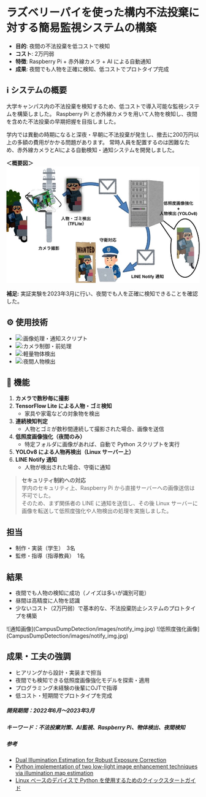 # ラズベリーパイを使った構内不法投棄に対する簡易監視システムの構築

- **目的**: 夜間の不法投棄を低コストで検知
- **コスト**: 2万円弱
- **特徴**: Raspberry Pi + 赤外線カメラ + AI による自動通知
- **成果**: 夜間でも人物を正確に検知、低コストでプロトタイプ完成

## ℹ️ システムの概要
大学キャンパス内の不法投棄を検知するため、低コストで導入可能な監視システムを構築しました。
Raspberry Pi と赤外線カメラを用いて人物を検知し、夜間を含めた不法投棄の早期把握を目指しました。  

学内では異動の時期になると深夜・早朝に不法投棄が発生し、撤去に200万円以上の多額の費用がかかる問題があります。
常時人員を配置するのは困難なため、赤外線カメラとAIによる自動検知・通知システムを開発しました。

**＜概要図＞**
![概要図](images/SystemView.jpg)

**補足:**
実証実験を2023年3月に行い、夜間でも人を正確に検知できることを確認した。

## ⚙️ 使用技術
- <img src="https://img.shields.io/badge/-Python-3776AB?style=flat&logo=python&logoColor=white">:画像処理・通知スクリプト
- <img src="https://img.shields.io/badge/-OpenCV-3776AB?style=flat&logo=opencv&logoColor=white">:カメラ制御・前処理
- <img src="https://img.shields.io/badge/-TensorFlowLite-3776AB?style=flat&logo=tensorflowlite&logoColor=white">:軽量物体検出
- <img src="https://img.shields.io/badge/-YOLO-3776AB?style=flat&logo=yolo&logoColor=white">:夜間人物検出

## 🔄 機能
1. **カメラで数秒毎に撮影**
2. **TensorFlow Lite による人物・ゴミ検知**
   - 家具や家電などの対象物を検出
3. **連続検知判定**
   - 人物とゴミが数秒間連続して撮影された場合、画像を送信
4. **低照度画像強化（夜間のみ）**
   - 特定フォルダに画像があれば、自動で Python スクリプトを実行
5. **YOLOv8 による人物再検出（Linux サーバー上）**
6. **LINE Notify 通知**
   - 人物が検出された場合、守衛に通知

> **セキュリティ制約への対応**  
> 学内のセキュリティ上、Raspberry Pi から直接サーバーへの画像送信は不可でした。  
> そのため、まず関係者の LINE に通知を送信し、その後 Linux サーバーに画像を転送して低照度強化や人物検出の処理を実施しました。

## 担当
- 制作・実装（学生）　3名
- 監修・指導（指導教員）　1名

## 結果
- 夜間でも人物の検知に成功（ノイズは多いが識別可能）
- 昼間は高精度に人物を認識
- 少ないコスト（2万円弱）で基本的な、不法投棄防止システムのプロトタイプを構築

<Before>
![通知画像](CampusDumpDetection/images/notify_img.jpg)
<after>
![低照度強化画像](CampusDumpDetection/images/notify_img.jpg)

## 成果・工夫の強調
- ヒアリングから設計・実装まで担当
- 夜間でも検知できる低照度画像強化モデルを探索・適用
- プログラミング未経験の後輩にOJTで指導
- 低コスト・短期間でプロトタイプを完成

##### 開発期間：2022年6月〜2023年3月
##### キーワード：不法投棄対策、AI監視、Raspberry Pi、物体検出、夜間検知

##### 参考
- [Dual Illumination Estimation for Robust Exposure Correction](https://arxiv.org/pdf/1910.13688)
- [Python implementation of two low-light image enhancement techniques via illumination map estimation](https://github.com/pvnieo/Low-light-Image-Enhancement)
- [Linux ベースのデバイスで Python を使用するためのクイックスタートガイド](https://www.tensorflow.org/lite/guide/python?hl=ja#install_tensorflow_lite_for_python)
